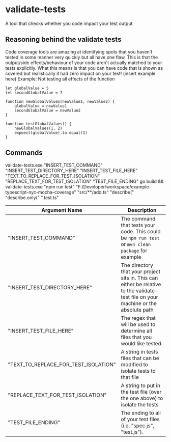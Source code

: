 # validate-tests
A tool that checks whether you code impact your test output

## Reasoning behind the validate tests 
Code coverage tools are amazing at identifying spots that you haven't tested in some manner very quickly but all have one flaw. This is that the output/side effects/behaviour of your code aren't actually matched to your tests explicitly. What this means is that you can have code that is shown as covered but realistically it had zero impact on your test! 
(insert example here) 
Example: Not testing all effects of the function
```
let globalValue = 5
let secondGlobalValue = 7

function newGlobalValues(newValue1, newValue2) {
    globalValue = newValue1
    secondGlobalValue = newValue2
} 

function testGlobalValues() {
    newGlobalValues(1, 2)
    expeect(globalValue).to.equal(1)
} 
```

## Commands
validate-tests.exe "INSERT_TEST_COMMAND" "INSERT_TEST_DIRECTORY_HERE" "INSERT_TEST_FILE_HERE" "TEXT_TO_REPLACE_FOR_TEST_ISOLATION" "REPLACE_TEXT_FOR_TEST_ISOLATION" "TEST_FILE_ENDING"
go build && validate-tests.exe "npm run test" "F:/Developer/workspace/example-typescript-nyc-mocha-coverage" "src/**/add.ts" "describe(" "describe.only(" ".test.ts"


Argument Name | Description
--- | ---
"INSERT_TEST_COMMAND" | The command that tests your code. This could be `npm run test` or `mvn clean package` for example
"INSERT_TEST_DIRECTORY_HERE" | The directory that your project sits in. This can either be relative to the validate-test file on your machine or the absolute path
"INSERT_TEST_FILE_HERE" | The regex that will be used to determine all files that you would like tested.
"TEXT_TO_REPLACE_FOR_TEST_ISOLATION" | A string in tests files that can be modified to isolate tests to that file
"REPLACE_TEXT_FOR_TEST_ISOLATION" | A string to put in the test file (over the one above) to isolate the tests
"TEST_FILE_ENDING" | The ending to all of your test files (i.e. "spec.js", "test.js").